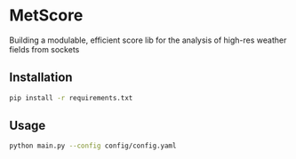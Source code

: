 # MetScore

Building a modulable, efficient score lib for the analysis of high-res weather fields from sockets

## Installation

```bash
pip install -r requirements.txt
```

## Usage

```bash
python main.py --config config/config.yaml
```

